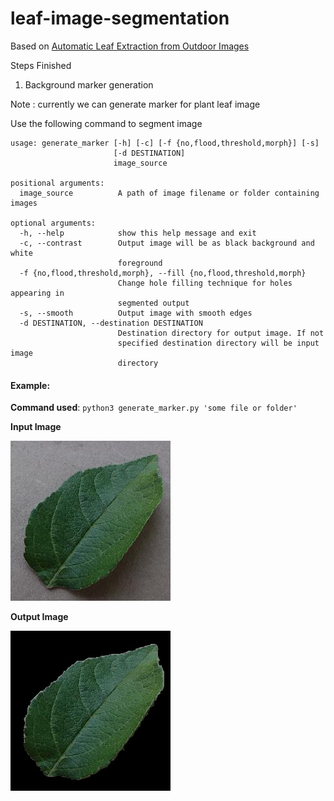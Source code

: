 # leaf-image-segmentation

Based on [Automatic Leaf Extraction from Outdoor
Images ](https://arxiv.org/pdf/1709.06437.pdf)

Steps Finished 
1. Background marker generation




Note : currently we can generate marker for plant leaf image 

Use the following command to segment image
```
usage: generate_marker [-h] [-c] [-f {no,flood,threshold,morph}] [-s]
                       [-d DESTINATION]
                       image_source

positional arguments:
  image_source          A path of image filename or folder containing images

optional arguments:
  -h, --help            show this help message and exit
  -c, --contrast        Output image will be as black background and white
                        foreground
  -f {no,flood,threshold,morph}, --fill {no,flood,threshold,morph}
                        Change hole filling technique for holes appearing in
                        segmented output
  -s, --smooth          Output image with smooth edges
  -d DESTINATION, --destination DESTINATION
                        Destination directory for output image. If not
                        specified destination directory will be input image
                        directory
```

#### Example:

__Command used__: `python3 generate_marker.py 'some file or folder'`

__Input Image__
        
![alt Healthy Apple Leaf](testing_files/apple_healthy.JPG)

__Output Image__

![alt Segmented Healthy Apple Leaf](testing_files/apple_healthy_marked.JPG)
